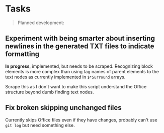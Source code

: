 # Tasks

> Planned development:

## Experiment with being smarter about inserting newlines in the generated TXT files to indicate formatting

**In progress**, implemented, but needs to be scraped. Recognizing block elements is more complex than
using tag names of parent elements to the text nodes as currently implemented in `$*Surround` arrays.

Scrape this as I don't want to make this script understand the Office structure beyond dumb finding text nodes.

## Fix broken skipping unchanged files

Currently skips Office files even if they have changes, probably can't use `git log` but need something else.
